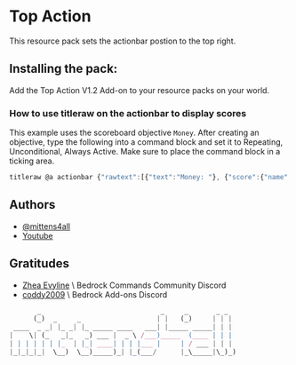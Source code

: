 
# Top Action

This resource pack sets the actionbar postion to the top right.

## Installing the pack:

Add the Top Action V1.2 Add-on to your resource packs on your world.

### How to use titleraw on the actionbar to display scores

This example uses the scoreboard objective `Money`. 
After creating an objective, type the following into a command 
block and set it to Repeating, Unconditional, Always Active.
Make sure to place the command block in a ticking area.

```js
titleraw @a actionbar {"rawtext":[{"text":"Money: "}, {"score":{"name":"*", "objective":"Money"}}]}
```

## Authors

- [@mittens4all](https://www.github.com/mittens4all)
- [Youtube](http://www.youtube.com/@mittens4all)

## Gratitudes

- [Zhea Evyline](https://discord.gg/SYstTYx5G5) \\ Bedrock Commands Community Discord
- [coddy2009](https://discord.gg/46JUdQb) \\ Bedrock Add-ons Discord


```js
       _                              _     _       _ _  
      (_)  _     _                   | |   (_)     | | | 
 ____  _ _| |_ _| |_ _____ ____   ___| |_____ _____| | | 
|    \| (_   _|_   _) ___ |  _ \ /___)_____  (____ | | | 
| | | | | | |_  | |_| ____| | | |___ |     | / ___ | | | 
|_|_|_|_|  \__)  \__)_____)_| |_(___/      |_\_____|\_)_)
                                                         
```